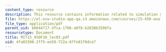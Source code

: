 ```yaml
---
content_type: resource
description: This resource contains information related to simulation methods.
file: https://ol-ocw-studio-app-qa.s3.amazonaws.com/courses/15-450-analytics-of-finance-fall-2010/4fa033082ff5ee58722a67fe81f0dce7_MIT15_450F10_lec03.pdf
file_type: application/pdf
parent_uid: b0844717-3fca-1706-a0f8-b2830b3598fa
resourcetype: Document
title: MIT15_450F10_lec03.pdf
uid: 4fa03308-2ff5-ee58-722a-67fe81f0dce7
---
```

